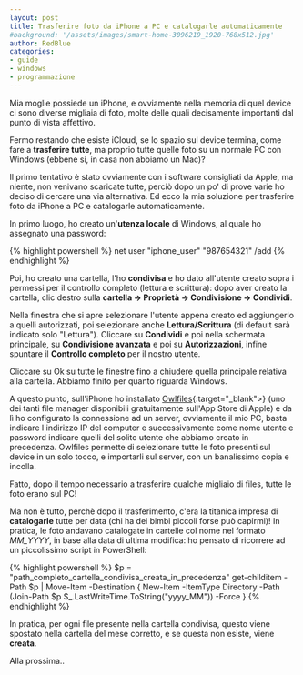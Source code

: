 ```yaml
---
layout: post
title: Trasferire foto da iPhone a PC e catalogarle automaticamente
#background: '/assets/images/smart-home-3096219_1920-768x512.jpg'
author: RedBlue
categories: 
- guide
- windows
- programmazione
---
```


Mia moglie possiede un iPhone, e ovviamente nella memoria di quel device ci sono diverse migliaia di foto, molte delle quali decisamente importanti dal punto di vista affettivo.

Fermo restando che esiste iCloud, se lo spazio sul device termina, come fare a **trasferire tutte**, ma proprio tutte quelle foto su un normale PC con Windows (ebbene si, in casa non abbiamo un Mac)?

Il primo tentativo è stato ovviamente con i software consigliati da Apple, ma niente, non venivano scaricate tutte, perciò dopo un po' di prove varie ho deciso di cercare una via alternativa. Ed ecco la mia soluzione per trasferire foto da iPhone a PC e catalogarle automaticamente.

In primo luogo, ho creato un'**utenza locale** di Windows, al quale ho assegnato una password:

{% highlight powershell %}
net user "iphone_user" "987654321" /add
{% endhighlight %}

Poi, ho creato una cartella, l'ho **condivisa** e ho dato all'utente creato sopra i permessi per il controllo completo (lettura e scrittura): dopo aver creato la cartella, clic destro sulla **cartella -> Proprietà -> Condivisione -> Condividi**.

Nella finestra che si apre selezionare l'utente appena creato ed aggiungerlo a quelli autorizzati, poi selezionare anche **Lettura/Scrittura** (di default sarà indicato solo "Lettura"). Cliccare su **Condividi** e poi nella schermata principale, su **Condivisione avanzata** e poi su **Autorizzazioni**, infine spuntare il **Controllo completo** per il nostro utente.

Cliccare su Ok su tutte le finestre fino a chiudere quella principale relativa alla cartella. Abbiamo finito per quanto riguarda Windows.

A questo punto, sull'iPhone ho installato [Owlfiles](https://apps.apple.com/it/app/owlfiles-file-manager/id510282524){:target="_blank">} (uno dei tanti file manager disponibili gratuitamente sull'App Store di Apple) e da lì ho configurato la connessione ad un server, ovviamente il mio PC, basta indicare l'indirizzo IP del computer e successivamente come nome utente e password indicare quelli del solito utente che abbiamo creato in precedenza. Owlfiles permette di selezionare tutte le foto presenti sul device in un solo tocco, e importarli sul server, con un banalissimo copia e incolla.

Fatto, dopo il tempo necessario a trasferire qualche migliaio di files, tutte le foto erano sul PC!

Ma non è tutto, perchè dopo il trasferimento, c'era la titanica impresa di **catalogarle** tutte per data (chi ha dei bimbi piccoli forse può capirmi)! In pratica, le foto andavano catalogate in cartelle col nome nel formato *MM_YYYY*, in base alla data di ultima modifica: ho pensato di ricorrere ad un piccolissimo script in PowerShell:

{% highlight powershell %}
$p = "path_completo_cartella_condivisa_creata_in_precedenza"
get-childitem -Path $p |
     Move-Item -Destination {
        New-Item -ItemType Directory -Path (Join-Path $p $_.LastWriteTime.ToString("yyyy_MM")) -Force
    }
{% endhighlight %}

In pratica, per ogni file presente nella cartella condivisa, questo viene spostato nella cartella del mese corretto, e se questa non esiste, viene **creata**.

Alla prossima..